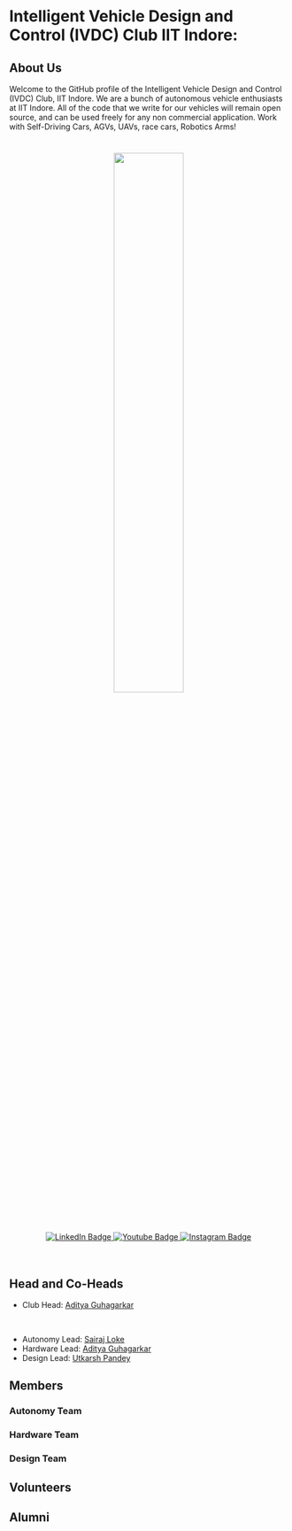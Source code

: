 # Intelligent Vehicle Design and Control (IVDC) Club IIT Indore: 

## About Us

Welcome to the GitHub profile of the Intelligent Vehicle Design and Control (IVDC) Club, IIT Indore. We are a bunch of autonomous vehicle enthusiasts at IIT Indore.
All of the code that we write for our vehicles will remain open source, and can be used freely for any non commercial application.
Work with Self-Driving Cars, AGVs, UAVs, race cars, Robotics Arms!
#

<div id="header" align="center">
  <img src="https://github.com/IVDC-Club-IIT-Indore/.github/blob/main/profile/content/introgif.gif" width="50%"/>
</div>
<div id="badges" align="center">
  <a href="https://www.linkedin.com/company/ivdc-iiti/">
    <img src="https://img.shields.io/badge/LinkedIn-blue?style=for-the-badge&logo=linkedin&logoColor=white" alt="LinkedIn Badge"/>
  </a>
  <a href="https://www.youtube.com/channel/UCXQNUpm9a4OnnrQAUUNj6fA/about">
    <img src="https://img.shields.io/badge/YouTube-red?style=for-the-badge&logo=youtube&logoColor=white" alt="Youtube Badge"/>
  </a>
<!--  <a href="https://twitter.com/ivdc_club)">
    <img src="https://img.shields.io/badge/Discord-blue?style=for-the-badge&logo=discord&logoColor=white" alt="Discord Badge"/>
  </a>  -->
  <a href="https://www.instagram.com/ivdc_iiti/">
    <img src="https://img.shields.io/badge/Instagram-blue?style=for-the-badge&logo=instagram&logoColor=white" alt="Instagram Badge"/>
  </a>
</div>
<br>
<div align="center">
  <img src="https://komarev.com/ghpvc/?username=IVDC-Club-IIT-Indore&style=flat-square&color=blue" alt=""/>
  </div>
<br>



## Head and Co-Heads
- Club Head: [Aditya Guhagarkar](https://github.com/AG10GA) 
<br>

- Autonomy Lead: [Sairaj Loke](https://github.com/SairajLoke)
- Hardware Lead: [Aditya Guhagarkar](https://github.com/AG10GA)
- Design      Lead: [Utkarsh Pandey](https://github.com)

## Members
### Autonomy Team

### Hardware Team

### Design Team


## Volunteers


## Alumni

